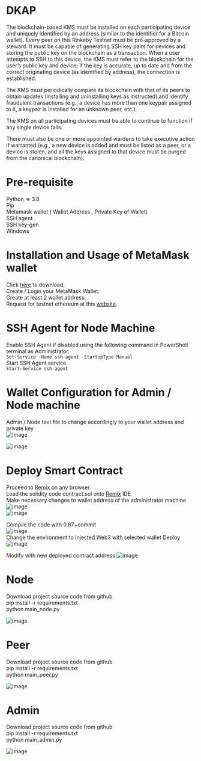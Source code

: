 # DKAP

The blockchain-based KMS must be installed on each participating device and uniquely identified by an address (similar to the identifier for a Bitcoin wallet). Every peer on this Rinkeby Testnet must be pre-approved by a steward. It must be capable of generating SSH key pairs for devices and storing the public key on the blockchain as a transaction. When a user attempts to SSH to this device, the KMS must refer to the blockchain for the user’s public key and device; if the key is accurate, up to date and from the correct originating device (as identified by address), the connection is established.

The KMS must periodically compare its blockchain with that of its peers to obtain updates (installing and uninstalling keys as instructed) and identify fraudulent transactions (e.g., a device has more than one keypair assigned to it, a keypair is installed for an unknown peer, etc.).

The KMS on all participating devices must be able to continue to function if any single device fails.

There must also be one or more appointed wardens to take executive action if warranted (e.g., a new device is added and must be listed as a peer, or a device is stolen, and all the keys assigned to that device must be purged from the canonical blockchain).

# Pre-requisite

Python => 3.8 <br/>
Pip <br/>
Metamask wallet ( Wallet Address , Private Key of Wallet) <br/>
SSH agent <br/>
SSH key-gen <br/>
Windows <br/>

# Installation and Usage of MetaMask wallet
Click [here] to download. <br/>
Create / Login your MetaMask Wallet. <br/>
Create at least 2 wallet address. <br/>
Request for testnet ethereum at this [website]. <br/>

[here]: https://metamask.io/download/
[website]: https://rinkebyfaucet.com/

# SSH Agent for Node Machine
Enable SSH Agent if disabled using the following command in PowerShell terminal as Administrator. <br/>
```Set-Service -Name ssh-agent -StartupType Manual``` <br/>
Start SSH Agent service. <br/>
```Start-Service ssh-agent``` <br/>

# Wallet Configuration for Admin / Node machine
Admin / Node text file to change accordingly to your wallet address and private key <br/>
![image](https://user-images.githubusercontent.com/72211145/161926003-af096d70-2390-424c-9182-62e14b7aee17.png)

![image](https://user-images.githubusercontent.com/72211145/161926064-0149af4f-f3b6-441a-8ee1-1ca7e177c332.png)



# Deploy Smart Contract
Proceed to [Remix] on any browser. <br/>
Load the solidity code contract.sol onto [Remix] IDE <br/>
Make necessary changes to wallet address of the administrator machine
![image](https://user-images.githubusercontent.com/72211145/161918052-7f415acf-65b0-4b58-947f-2c2d27eb55b9.png)
<br/>
![image](https://user-images.githubusercontent.com/72211145/161918526-61897e9f-68fb-4845-b842-0ced1374646c.png)

Compile the code with 0.87+commit <br/>
![image](https://user-images.githubusercontent.com/72211145/161832689-a32523e1-f004-4196-b487-6f6b7c879a39.png) <br/>
Change the environment to Injected Web3 with selected wallet
Deploy
![image](https://user-images.githubusercontent.com/72211145/161832915-7d95b5e4-f012-471d-ae14-0f11793344a7.png)

Modify with new deployed contract address
![image](https://user-images.githubusercontent.com/72211145/161925821-725e52a1-2d00-414d-a40d-8c2f8b8d8c73.png)



[Remix]: https://remix.ethereum.org/#optimize=false&runs=200&evmVersion=null&version=soljson-v0.8.7+commit.e28d00a7.js


# Node

Download project source code from github <br/>
pip install -r requirements.txt <br/>
python main_node.py <br/>

![image](https://user-images.githubusercontent.com/72211145/161927123-991c1f12-4ab0-4536-9f74-299ff6468e9b.png)


# Peer

Download project source code from github <br/>
pip install -r requirements.txt <br/>
python main_peer.py <br/>

![image](https://user-images.githubusercontent.com/72211145/161927045-814770e0-eba9-41df-a3dc-b57d0859c3eb.png)


# Admin

Download project source code from github <br/>
pip install -r requirements.txt <br/>
python main_admin.py <br/>

![image](https://user-images.githubusercontent.com/72211145/161927177-6e1cd112-4d54-4c2c-b556-43d64590ae4d.png)

